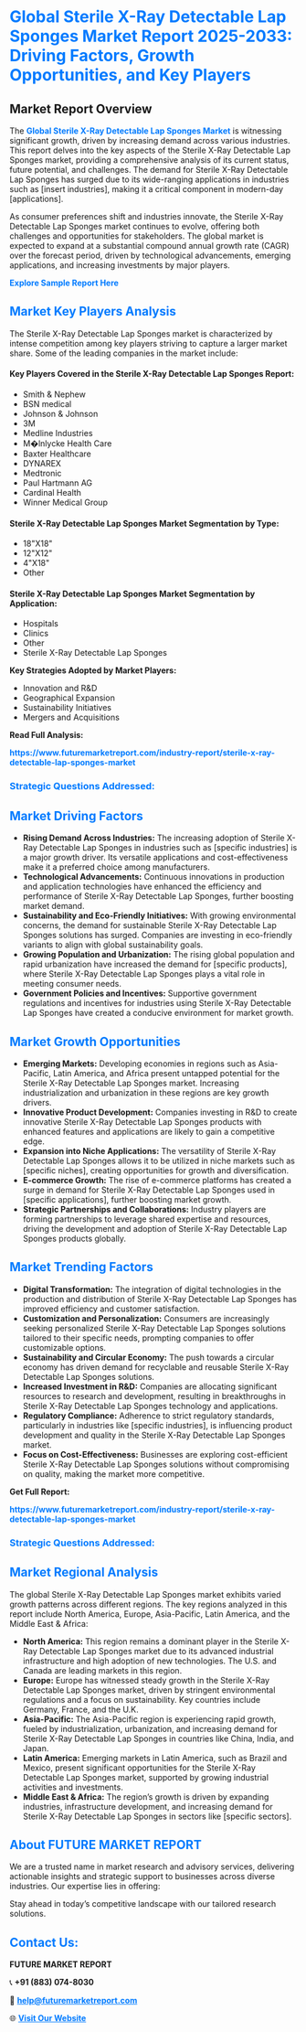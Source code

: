 <h1 style="color: #007BFF;">Global Sterile X-Ray Detectable Lap Sponges Market Report 2025-2033: Driving Factors, Growth Opportunities, and Key Players</h1>

<section id="overview">
<h2>Market Report Overview</h2>
<p>The <a href="https://www.futuremarketreport.com/industry-report/sterile-x-ray-detectable-lap-sponges-market" style="color: #007BFF; text-decoration: none;"><strong>Global Sterile X-Ray Detectable Lap Sponges Market</strong></a> is witnessing significant growth, driven by increasing demand across various industries. This report delves into the key aspects of the Sterile X-Ray Detectable Lap Sponges market, providing a comprehensive analysis of its current status, future potential, and challenges. The demand for Sterile X-Ray Detectable Lap Sponges has surged due to its wide-ranging applications in industries such as [insert industries], making it a critical component in modern-day [applications].</p>
<p>As consumer preferences shift and industries innovate, the Sterile X-Ray Detectable Lap Sponges market continues to evolve, offering both challenges and opportunities for stakeholders. The global market is expected to expand at a substantial compound annual growth rate (CAGR) over the forecast period, driven by technological advancements, emerging applications, and increasing investments by major players.</p>
</section>

<section id="overview">
<p><a href="https://www.futuremarketreport.com/request-sample/reportId=122539" style="color: #007BFF; text-decoration: none;"><strong>Explore Sample Report Here</strong></a></p>
</section>

<section id="key-players">
<h2 style="color: #007BFF;">Market Key Players Analysis</h2>
<p>The Sterile X-Ray Detectable Lap Sponges market is characterized by intense competition among key players striving to capture a larger market share. Some of the leading companies in the market include:</p>
<h4>Key Players Covered in the Sterile X-Ray Detectable Lap Sponges Report:</h4>
<ul><li>Smith &amp; Nephew</li><li>BSN medical</li><li>Johnson &amp; Johnson</li><li>3M</li><li>Medline Industries</li><li>M�lnlycke Health Care</li><li>Baxter Healthcare</li><li>DYNAREX</li><li>Medtronic</li><li>Paul Hartmann AG</li><li>Cardinal Health</li><li>Winner Medical Group</li></ul>
<h4>Sterile X-Ray Detectable Lap Sponges Market Segmentation by Type:</h4>
<ul><li>18&quot;X18&quot;</li><li>12&quot;X12&quot;</li><li>4&quot;X18&quot;</li><li>Other</li></ul>

<h4>Sterile X-Ray Detectable Lap Sponges Market Segmentation by Application:</h4>
<ul><li>Hospitals</li><li>Clinics</li><li>Other</li><li>Sterile X-Ray Detectable Lap Sponges</li></ul>
<p><strong>Key Strategies Adopted by Market Players:</strong></p>
<ul>
<li>Innovation and R&D</li>
<li>Geographical Expansion</li>
<li>Sustainability Initiatives</li>
<li>Mergers and Acquisitions</li>
</ul>
</section>

<section>
<p><strong>Read Full Analysis: </strong></p><a href="https://www.futuremarketreport.com/industry-report/sterile-x-ray-detectable-lap-sponges-market" style="color: #007BFF; text-decoration: none;"><strong>https://www.futuremarketreport.com/industry-report/sterile-x-ray-detectable-lap-sponges-market</strong></a>
<h3 style="color: #007BFF;">Strategic Questions Addressed:</h3>
</section>

<section id="driving-factors">
<h2 style="color: #007BFF;">Market Driving Factors</h2>
<ul>
<li><strong>Rising Demand Across Industries:</strong> The increasing adoption of Sterile X-Ray Detectable Lap Sponges in industries such as [specific industries] is a major growth driver. Its versatile applications and cost-effectiveness make it a preferred choice among manufacturers.</li>
<li><strong>Technological Advancements:</strong> Continuous innovations in production and application technologies have enhanced the efficiency and performance of Sterile X-Ray Detectable Lap Sponges, further boosting market demand.</li>
<li><strong>Sustainability and Eco-Friendly Initiatives:</strong> With growing environmental concerns, the demand for sustainable Sterile X-Ray Detectable Lap Sponges solutions has surged. Companies are investing in eco-friendly variants to align with global sustainability goals.</li>
<li><strong>Growing Population and Urbanization:</strong> The rising global population and rapid urbanization have increased the demand for [specific products], where Sterile X-Ray Detectable Lap Sponges plays a vital role in meeting consumer needs.</li>
<li><strong>Government Policies and Incentives:</strong> Supportive government regulations and incentives for industries using Sterile X-Ray Detectable Lap Sponges have created a conducive environment for market growth.</li>
</ul>
</section>

<section id="growth-opportunities">
<h2 style="color: #007BFF;">Market Growth Opportunities</h2>
<ul>
<li><strong>Emerging Markets:</strong> Developing economies in regions such as Asia-Pacific, Latin America, and Africa present untapped potential for the Sterile X-Ray Detectable Lap Sponges market. Increasing industrialization and urbanization in these regions are key growth drivers.</li>
<li><strong>Innovative Product Development:</strong> Companies investing in R&D to create innovative Sterile X-Ray Detectable Lap Sponges products with enhanced features and applications are likely to gain a competitive edge.</li>
<li><strong>Expansion into Niche Applications:</strong> The versatility of Sterile X-Ray Detectable Lap Sponges allows it to be utilized in niche markets such as [specific niches], creating opportunities for growth and diversification.</li>
<li><strong>E-commerce Growth:</strong> The rise of e-commerce platforms has created a surge in demand for Sterile X-Ray Detectable Lap Sponges used in [specific applications], further boosting market growth.</li>
<li><strong>Strategic Partnerships and Collaborations:</strong> Industry players are forming partnerships to leverage shared expertise and resources, driving the development and adoption of Sterile X-Ray Detectable Lap Sponges products globally.</li>
</ul>
</section>

<section id="trending-factors">
<h2 style="color: #007BFF;">Market Trending Factors</h2>
<ul>
<li><strong>Digital Transformation:</strong> The integration of digital technologies in the production and distribution of Sterile X-Ray Detectable Lap Sponges has improved efficiency and customer satisfaction.</li>
<li><strong>Customization and Personalization:</strong> Consumers are increasingly seeking personalized Sterile X-Ray Detectable Lap Sponges solutions tailored to their specific needs, prompting companies to offer customizable options.</li>
<li><strong>Sustainability and Circular Economy:</strong> The push towards a circular economy has driven demand for recyclable and reusable Sterile X-Ray Detectable Lap Sponges solutions.</li>
<li><strong>Increased Investment in R&D:</strong> Companies are allocating significant resources to research and development, resulting in breakthroughs in Sterile X-Ray Detectable Lap Sponges technology and applications.</li>
<li><strong>Regulatory Compliance:</strong> Adherence to strict regulatory standards, particularly in industries like [specific industries], is influencing product development and quality in the Sterile X-Ray Detectable Lap Sponges market.</li>
<li><strong>Focus on Cost-Effectiveness:</strong> Businesses are exploring cost-efficient Sterile X-Ray Detectable Lap Sponges solutions without compromising on quality, making the market more competitive.</li>
</ul>
</section>

<section>
<p><strong>Get Full Report: </strong></p><a href="https://www.futuremarketreport.com/industry-report/sterile-x-ray-detectable-lap-sponges-market" style="color: #007BFF; text-decoration: none;"><strong>https://www.futuremarketreport.com/industry-report/sterile-x-ray-detectable-lap-sponges-market</strong></a>
<h3 style="color: #007BFF;">Strategic Questions Addressed:</h3>
</section>


<section id="regional-analysis">
<h2 style="color: #007BFF;">Market Regional Analysis</h2>
<p>The global Sterile X-Ray Detectable Lap Sponges market exhibits varied growth patterns across different regions. The key regions analyzed in this report include North America, Europe, Asia-Pacific, Latin America, and the Middle East & Africa:</p>
<ul>
<li><strong>North America:</strong> This region remains a dominant player in the Sterile X-Ray Detectable Lap Sponges market due to its advanced industrial infrastructure and high adoption of new technologies. The U.S. and Canada are leading markets in this region.</li>
<li><strong>Europe:</strong> Europe has witnessed steady growth in the Sterile X-Ray Detectable Lap Sponges market, driven by stringent environmental regulations and a focus on sustainability. Key countries include Germany, France, and the U.K.</li>
<li><strong>Asia-Pacific:</strong> The Asia-Pacific region is experiencing rapid growth, fueled by industrialization, urbanization, and increasing demand for Sterile X-Ray Detectable Lap Sponges in countries like China, India, and Japan.</li>
<li><strong>Latin America:</strong> Emerging markets in Latin America, such as Brazil and Mexico, present significant opportunities for the Sterile X-Ray Detectable Lap Sponges market, supported by growing industrial activities and investments.</li>
<li><strong>Middle East & Africa:</strong> The region’s growth is driven by expanding industries, infrastructure development, and increasing demand for Sterile X-Ray Detectable Lap Sponges in sectors like [specific sectors].</li>
</ul>
</section>

<footer>
<h2 style="color: #007BFF;">About FUTURE MARKET REPORT</h2>
<p>We are a trusted name in market research and advisory services, delivering actionable insights and strategic support to businesses across diverse industries. Our expertise lies in offering:</p>

<p>Stay ahead in today’s competitive landscape with our tailored research solutions.</p>

<h2 style="color: #007BFF;">Contact Us:</h2>
<p><strong>FUTURE MARKET REPORT</strong></p>
<p>📞 <strong>+91 (883) 074-8030</strong></p>
<p>📧 <strong><a href="mailto:help@futuremarketreport.com" style="color: #007BFF;">help@futuremarketreport.com</a></strong></p>
<p>🌐 <strong><a href="https://www.futuremarketreport.com/" style="color: #007BFF;">Visit Our Website</a></strong></p>
</footer>